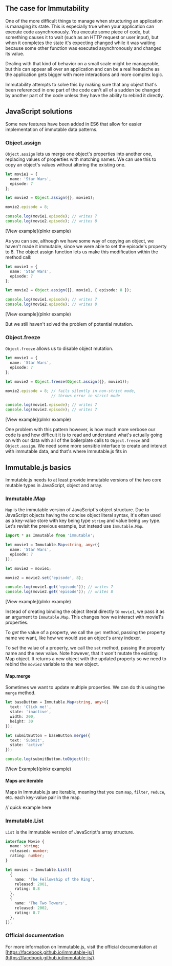 ## The case for Immutability

One of the more difficult things to manage when structuring an application is managing its state. This is especially true when your application can execute code asynchronously. You execute some piece of code, but something causes it to wait (such as an HTTP request or user input), but when it completes the state it's expecting changed while it was waiting because some other function was executed asynchronously and changed its value.

Dealing with that kind of behavior on a small scale might be manageable, but this can appear all over an application and can be a real headache as the application gets bigger with more interactions and more complex logic.

Immutability attempts to solve this by making sure that any object that's been referenced in one part of the code can't all of a sudden be changed by another part of the code unless they have the ability to rebind it directly.

## JavaScript solutions

Some new features have been added in ES6 that allow for easier implementation of immutable data patterns.

### Object.assign

`Object.assign` lets us merge one object's properties into another one, replacing values of properties with matching names. We can use this to copy an object's values without altering the existing one.

```typescript
let movie1 = {
  name: 'Star Wars',
  episode: 7
};

let movie2 = Object.assign({}, movie1);

movie2.episode = 8;

console.log(movie1.episode); // writes 7
console.log(movie2.episode); // writes 8
```
[View example](plnkr example)

As you can see, although we have some way of copying an object, we haven't made it immutable, since we were able to set the episode's property to 8. The object assign function lets us make this modification within the method call:

```typescript
let movie1 = {
  name: 'Star Wars',
  episode: 7
};

let movie2 = Object.assign({}, movie1, { episode: 8 });

console.log(movie1.episode); // writes 7
console.log(movie2.episode); // writes 8
```
[View example](plnkr example)

But we still haven't solved the problem of potential mutation.

### Object.freeze

`Object.freeze` allows us to disable object mutation.

```typescript
let movie1 = {
  name: 'Star Wars',
  episode: 7
};

let movie2 = Object.freeze(Object.assign({}, movie1));

movie2.episode = 8; // fails silently in non-strict mode,
                    // throws error in strict mode

console.log(movie1.episode); // writes 7
console.log(movie2.episode); // writes 7
```
[View example](plnkr example)

One problem with this pattern however, is how much more verbose our code is and how difficult it is to read and understand what's actually going on with our data with all of the boilerplate calls to `Object.freeze` and `Object.assign`. We need some more sensible interface to create and interact with immutable data, and that's where Immutable.js fits in

## Immutable.js basics

Immutable.js needs to at least provide immutable versions of the two core mutable types in JavaScript, object and array.

### Immutable.Map
`Map` is the immutable version of JavaScript's object structure. Due to JavaScript objects having the concise object literal syntax, it's often used as a key-value store with key being type `string` and value being `any` type. Let's revisit the previous example, but instead use `Immutable.Map`.

```typescript
import * as Immutable from 'immutable';

let movie1 = Immutable.Map<string, any>({
  name: 'Star Wars',
  episode: 7
});

let movie2 = movie1;

movie2 = movie2.set('episode', 8);

console.log(movie1.get('episode')); // writes 7
console.log(movie2.get('episode')); // writes 8
```
[View example](plnkr example)

Instead of creating binding the object literal directly to `movie1`, we pass it as an argument to `Immutable.Map`. This changes how we interact with movie1's properties.

To _get_ the value of a property, we call the `get` method, passing the property name we want, like how we would use an object's array indexer.

To _set_ the value of a property, we call the `set` method, passing the property name and the new value. Note however, that it won't mutate the existing Map object. It returns a new object with the updated property so we need to rebind the `movie2` variable to the new object.

#### Map.merge

Sometimes we want to update multiple properties. We can do this using the `merge` method.

```typescript
let baseButton = Immutable.Map<string, any>({
  text: 'Click me!',
  state: 'inactive',
  width: 200,
  height: 30
});

let submitButton = baseButton.merge({
  text: 'Submit',
  state: 'active'
});

console.log(submitButton.toObject());
```
[View Example](plnkr example)

#### Maps are iterable

Maps in Immutable.js are iterable, meaning that you can `map`, `filter`, `reduce`, etc. each key-value pair in the map.

// quick example here

### Immutable.List

`List` is the immutable version of JavaScript's array structure.

```typescript
interface Movie {
  name: string;
  released: number;
  rating: number;
}

let movies = Immutable.List([
  {
    name: 'The Fellowship of the Ring',
    released: 2001,
    rating: 8.8
  },
  {
    name: 'The Two Towers',
    released: 2002,
    rating: 8.7
  },
]);
```


### Official documentation

For more information on Immutable.js, visit the official documentation at [https://facebook.github.io/immutable-js/](https://facebook.github.io/immutable-js/).
